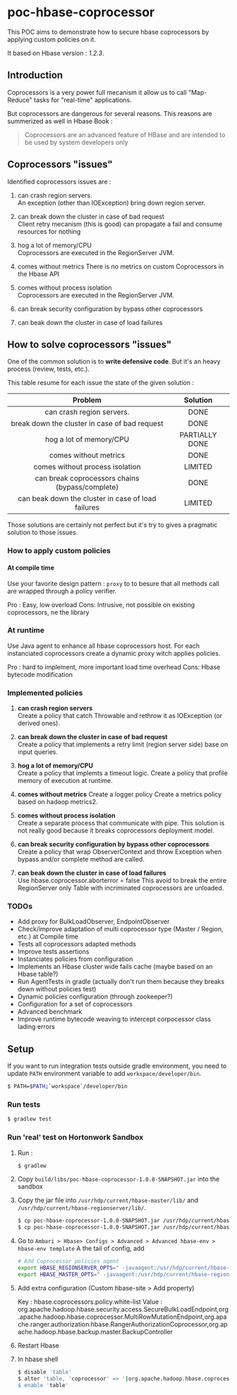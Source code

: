 # poc-hbase-coprocessor

This POC aims to demonstrate how to secure hbase coprocessors by applying custom policies on it.

It based on Hbase version : *1.2.3*.

## Introduction

Coprocessors is a very power full mecanism it allow us to call "Map-Reduce" 
tasks for "real-time" applications.

But coprocessors are dangerous for several reasons. 
This reasons are summerized as well in Hbase Book :

> Coprocessors are an advanced feature of HBase and are intended to be used by system developers only


## Coprocessors "issues"

Identified coprocessors issues are :

1. can crash region servers.   
   An exception (other than IOException) bring down region server.
   
1. can break down the cluster in case of bad request  
  Client retry mecanism (this is good) can propagate a fail and consume resources for nothing
   
1. hog a lot of memory/CPU   
   Coprocessors are executed in the RegionServer JVM.
   
1. comes without metrics 
   There is no metrics on custom Coprocessors in the Hbase API
      
1. comes without process isolation   
   Coprocessors are executed in the RegionServer JVM.

1. can break security configuration by bypass other coprocessors

1. can beak down the cluster in case of load failures  
    
## How to solve coprocessors "issues"
 
One of the common solution is to __write defensive code__.
But it's an heavy process (review, tests, etc.).

This table resume for each issue the state of the given solution :

|                       Problem                      | Solution         |
|:--------------------------------------------------:|:----------------:|
| can crash region servers.                          | DONE             |
| break down the cluster in case of bad request      | DONE             |
| hog a lot of memory/CPU                            | PARTIALLY DONE   |
| comes without metrics                              | DONE             |
| comes without process isolation                    | LIMITED          |
| can break coprocessors chains (bypass/complete)    | DONE             |
| can beak down the cluster in case of load failures | LIMITED          |

Those solutions are certainly not perfect but it's try to gives a pragmatic solution to those issues.

### How to apply custom policies

#### At compile time

Use your favorite design pattern : `proxy` to to besure that all methods call are wrapped through a policy verifier.

Pro : Easy, low overload
Cons: Intrusive, not possible on existing coprocessors, ne the library

### At runtime 

Use Java agent to enhance all hbase coprocessors host. 
For each instanciated coprocessors create a dynamic proxy witch applies policies. 

Pro : hard to implement, more important load time overhead
Cons: Hbase bytecode modification
 
### Implemented policies 

1. __can crash region servers__    
	Create a policy that catch Throwable and rethrow it as IOException (or derived ones).
	   
1. __can break down the cluster in case of bad request__  
	Create a policy that implements a retry limit (region server side) base on input queries.
   
1. __hog a lot of memory/CPU__   
	Create a policy that implemts a timeout logic.
	Create a policy that profile memory of execution at runtime.
	   
1. __comes without metrics__ 
 	Create a logger policy
 	Create a metrics policy based on hadoop metrics2.
      
1. __comes without process isolation__  
	Create a separate process that communicate with pipe.
	This solution is not really good because it breaks coprocessors deployment model.

1. __can break security configuration by bypass other coprocessors__  
	Create a policy that wrap ObserverContext and throw Exception when bypass and/or complete method are called.
	   
1. __can beak down the cluster in case of load failures__  
	Use hbase.coprocessor.aborterror = false
	This avoid to break the entire RegionServer only Table with incriminated coprocessors are unloaded.

### TODOs

- Add proxy for BulkLoadObserver, EndpointObserver
- Check/improve adaptation of multi coprocessor type (Master / Region, etc.) at Compile time
- Tests all coprocessors adapted methods
- Improve tests assertions
- Instanciates policies from configuration
- Implements an Hbase cluster wide fails cache (maybe based on an Hbase table?) 
- Run AgentTests in gradle (actually don't run them because they breaks down without policies test)
- Dynamic policies configuration (through zookeeper?)
- Configuration for a set of coprocessors
- Advanced benchmark
- Improve runtime bytecode weaving to intercept corpocessor class lading errors

## Setup

If you want to run integration tests outside gradle environment, 
you need to update `PATH` environment variable to add `workspace/developer/bin`.
```sh
$ PATH=$PATH;`workspace`/developer/bin
```
    
### Run tests
```sh
$ gradlew test
```

### Run 'real' test on Hortonwork Sandbox

1. Run : 
	```sh
	$ gradlew
	```
1. Copy `build/libs/poc-hbase-coprocessor-1.0.0-SNAPSHOT.jar` into the sandbox

1. Copy the jar file into `/usr/hdp/current/hbase-master/lib/` 
	and `/usr/hdp/current/hbase-regionserver/lib/`.
	
	```sh	
	$ cp poc-hbase-coprocessor-1.0.0-SNAPSHOT.jar /usr/hdp/current/hbase-master/lib/
	$ cp poc-hbase-coprocessor-1.0.0-SNAPSHOT.jar /usr/hdp/current/hbase-regionserver/lib/
	```
	
1. Go to `Ambari > Hbase> Configs > Advanced > Advanced hbase-env > hbase-env template`
	A the tail of config, add 
	```sh
	# Add Coprocessor policies agent
	export HBASE_REGIONSERVER_OPTS=" -javaagent:/usr/hdp/current/hbase-master/lib/poc-hbase-coprocessor-1.0.0-SNAPSHOT.jar $HBASE_REGIONSERVER_OPTS"
	export HBASE_MASTER_OPTS=" -javaagent:/usr/hdp/current/hbase-regionserver/lib/poc-hbase-coprocessor-1.0.0-SNAPSHOT.jar $HBASE_MASTER_OPTS "
	```
1. Add extra configuration (Custom hbase-site > Add property)

	Key   : hbase.coprocessors.policy.white-list
	Value : org.apache.hadoop.hbase.security.access.SecureBulkLoadEndpoint,org.apache.hadoop.hbase.coprocessor.MultiRowMutationEndpoint,org.apache.ranger.authorization.hbase.RangerAuthorizationCoprocessor,org.apache.hadoop.hbase.backup.master.BackupController
	
1. Restart Hbase
1. In hbase shell

	```sh
	$ disable 'table'
	$ alter 'table, 'coprocessor' => '|org.apache.hadoop.hbase.coprocessor.AggregateImplementation||'
	$ enable 'table'
	```
